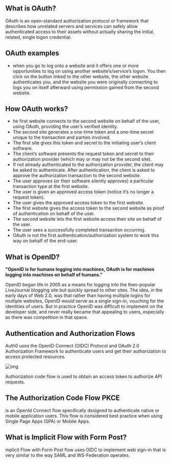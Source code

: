 ## What is OAuth? 
OAuth is an open-standard authorization protocol or framework that describes how unrelated servers and services can safely allow authenticated access to their assets without actually sharing the initial, related, single logon credential.

## OAuth examples
- when you go to log onto a website and it offers one or more opportunities to log on using another website’s/service’s logon. You then click on the button linked to the other website, the other website authenticates you, and the website you were originally connecting to logs you on itself afterward using permission gained from the second website.

## How OAuth works?
- he first website connects to the second website on behalf of the user, using OAuth, providing the user’s verified identity.
- The second site generates a one-time token and a one-time secret unique to the transaction and parties involved.
- The first site gives this token and secret to the initiating user’s client software.
- The client’s software presents the request token and secret to their authorization provider (which may or may not be the second site).
- If not already authenticated to the authorization provider, the client may be asked to authenticate. After authentication, the client is asked to approve the authorization transaction to the second website.
- The user approves (or their software silently approves) a particular transaction type at the first website.
- The user is given an approved access token (notice it’s no longer a request token).
- The user gives the approved access token to the first website.
- The first website gives the access token to the second website as proof of authentication on behalf of the user.
- The second website lets the first website access their site on behalf of the user.
- The user sees a successfully completed transaction occurring.
- OAuth is not the first authentication/authorization system to work this way on behalf of the end-user. 



## What is OpenID?

**"OpenID is for humans logging into machines, OAuth is for machines logging into machines on behalf of humans."**

OpenID began life in 2005 as a means for logging into the then-popular LiveJournal blogging site but quickly spread to other sites. The idea, in the early days of Web 2.0, was that rather than having multiple logins for multiple websites, OpenID would serve as a single sign-in, vouching for the identities of users. But in practice OpenID was difficult to implement on the developer side, and never really became that appealing to users, especially as there was competition in that space.

## Authentication and Authorization Flows
Auth0 uses the OpenID Connect (OIDC) Protocol and OAuth 2.0 Authorization Framework to authenticate users and get their authorization to access protected resources. 

![img](https://techdifferences.com/wp-content/uploads/2018/01/Untitled-4.jpg)

Authorization code flow is used to obtain an access token to authorize API requests.

## The Authorization Code Flow  PKCE 
is an OpenId Connect flow specifically designed to authenticate native or mobile application users. This flow is considered best practice when using Single Page Apps (SPA) or Mobile Apps. 

## What is Implicit Flow with Form Post?
mplicit Flow with Form Post flow uses OIDC to implement web sign-in that is very similar to the way SAML and WS-Federation operates. 